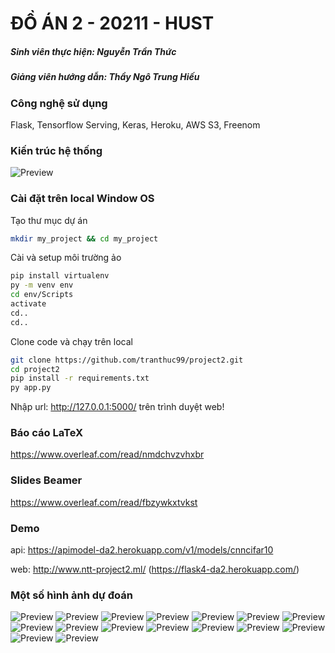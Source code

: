 # ĐỒ ÁN 2 - 20211 - HUST
##### Sinh viên thực hiện: Nguyễn Trần Thức
##### Giảng viên hướng dẫn: Thầy Ngô Trung Hiếu

### Công nghệ sử dụng
Flask, Tensorflow Serving, Keras, Heroku, AWS S3, Freenom

### Kiến trúc hệ thống

![Preview](static/uploads/Kien-truc.jpg)

### Cài đặt trên local Window OS

Tạo thư mục dự án

```sh
mkdir my_project && cd my_project
```

Cài và setup môi trường ảo

```sh
pip install virtualenv
py -m venv env
cd env/Scripts
activate
cd..
cd..
```

Clone code và chạy trên local

```sh
git clone https://github.com/tranthuc99/project2.git
cd project2
pip install -r requirements.txt
py app.py
```

Nhập url: http://127.0.0.1:5000/ trên trình duyệt web!

### Báo cáo LaTeX
https://www.overleaf.com/read/nmdchvzvhxbr

### Slides Beamer
https://www.overleaf.com/read/fbzywkxtvkst

### Demo

api: https://apimodel-da2.herokuapp.com/v1/models/cnncifar10

web: http://www.ntt-project2.ml/ (https://flask4-da2.herokuapp.com/)

### Một số hình ảnh dự đoán

![Preview](static/uploads/demo1.png)
![Preview](static/uploads/demo2.png)
![Preview](static/uploads/demo3.png)
![Preview](static/uploads/demo4.png)
![Preview](static/uploads/demo5.png)
![Preview](static/uploads/demo6.png)
![Preview](static/uploads/demo7.png)
![Preview](static/uploads/demo8.png)
![Preview](static/uploads/demo9.png)
![Preview](static/uploads/demo10.png)
![Preview](static/uploads/demo11.png)
![Preview](static/uploads/demo12.png)
![Preview](static/uploads/demo13.png)
![Preview](static/uploads/demo14.png)
![Preview](static/uploads/demo15.png)
![Preview](static/uploads/demo16.png)
